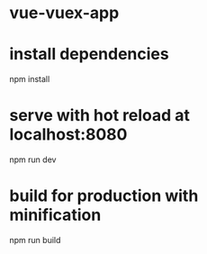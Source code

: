 # vue-vuex-app

# install dependencies
npm install

# serve with hot reload at localhost:8080
npm run dev

# build for production with minification
npm run build
